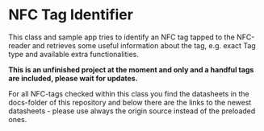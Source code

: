 # NFC Tag Identifier

This class and sample app tries to identify an NFC tag tapped to the NFC-reader and retrieves some useful 
information about the tag, e.g. exact Tag type and available extra functionalities.

**This is an unfinished project at the moment and only and a handful tags are included, please wait for updates.**

For all NFC-tags checked within this class you find the datasheets in the docs-folder of this repository and below 
there are the links to the newest datasheets - please use always the origin source instead of the preloaded 
ones.

